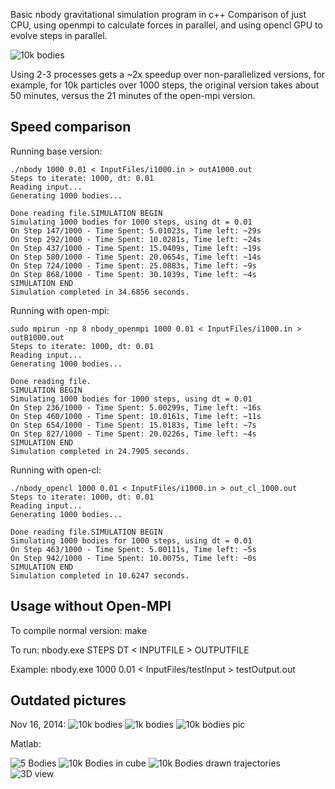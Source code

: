 Basic nbody gravitational simulation program in c++
Comparison of just CPU, using openmpi to calculate forces in parallel, and using opencl GPU to evolve steps in parallel.

![10k bodies](http://i.imgur.com/qyjwC8u.gif)

Using 2-3 processes gets a ~2x speedup over non-parallelized versions, for example, for 10k particles over 1000 steps, the original version takes about 50 minutes, versus the 21 minutes of the open-mpi version.

Speed comparison
---

Running base version:

```
./nbody 1000 0.01 < InputFiles/i1000.in > outA1000.out
Steps to iterate: 1000, dt: 0.01
Reading input...
Generating 1000 bodies...

Done reading file.SIMULATION BEGIN
Simulating 1000 bodies for 1000 steps, using dt = 0.01
On Step 147/1000 - Time Spent: 5.01023s, Time left: ~29s 
On Step 292/1000 - Time Spent: 10.0281s, Time left: ~24s 
On Step 437/1000 - Time Spent: 15.0409s, Time left: ~19s 
On Step 580/1000 - Time Spent: 20.0654s, Time left: ~14s 
On Step 724/1000 - Time Spent: 25.0883s, Time left: ~9s 
On Step 868/1000 - Time Spent: 30.1039s, Time left: ~4s 
SIMULATION END
Simulation completed in 34.6856 seconds.
```

Running with open-mpi:

```
sudo mpirun -np 8 nbody_openmpi 1000 0.01 < InputFiles/i1000.in > outB1000.out
Steps to iterate: 1000, dt: 0.01
Reading input...
Generating 1000 bodies...

Done reading file.
SIMULATION BEGIN
Simulating 1000 bodies for 1000 steps, using dt = 0.01
On Step 236/1000 - Time Spent: 5.00299s, Time left: ~16s 
On Step 460/1000 - Time Spent: 10.0161s, Time left: ~11s 
On Step 654/1000 - Time Spent: 15.0183s, Time left: ~7s 
On Step 827/1000 - Time Spent: 20.0226s, Time left: ~4s 
SIMULATION END
Simulation completed in 24.7905 seconds.
```

Running with open-cl:

```
./nbody_opencl 1000 0.01 < InputFiles/i1000.in > out_cl_1000.out
Steps to iterate: 1000, dt: 0.01
Reading input...
Generating 1000 bodies...

Done reading file.SIMULATION BEGIN
Simulating 1000 bodies for 1000 steps, using dt = 0.01
On Step 463/1000 - Time Spent: 5.00111s, Time left: ~5s 
On Step 942/1000 - Time Spent: 10.0075s, Time left: ~0s 
SIMULATION END
Simulation completed in 10.6247 seconds.
```


Usage without Open-MPI
---
To compile normal version:
	make

To run:
	nbody.exe STEPS DT < INPUTFILE > OUTPUTFILE

Example:
	nbody.exe 1000 0.01 < InputFiles/testInput > testOutput.out



Outdated pictures
---

Nov 16, 2014:
![10k bodies](http://i.imgur.com/0JFPQqM.gif)
![1k bodies](http://i.imgur.com/TTmS4t2.gif)
![10k bodies pic](http://i.imgur.com/Ocvs1ng.png)

Matlab:

![5 Bodies](http://i.imgur.com/A4ctD.jpg)
![10k Bodies in cube](http://i.imgur.com/ZXPdF.jpg)
![10k Bodies drawn trajectories](http://i.imgur.com/eann1.jpg)
![3D view](http://i.imgur.com/T4m6W.jpg)

